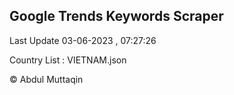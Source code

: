 

## Google Trends Keywords Scraper 
 
Last Update 03-06-2023 , 07:27:26

Country List :
VIETNAM.json



© Abdul Muttaqin 
